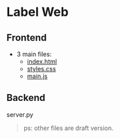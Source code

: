 # Label Web

## Frontend
- 3 main files:
    - [index.html](static/index.html)
    - [styles.css](static/styles.css)
    - [main.js](static/main.js)

## Backend
server.py

> ps: other files are draft version.

# 
